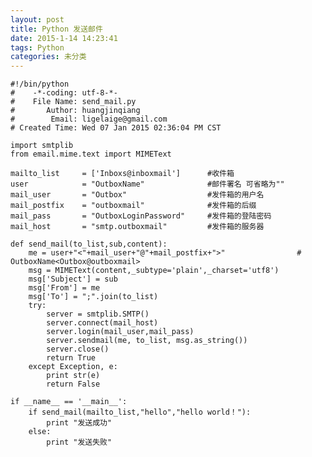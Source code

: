 ```yaml
---
layout: post
title: Python 发送邮件
date: 2015-1-14 14:23:41
tags: Python
categories: 未分类
---
```


	#!/bin/python
	#    -*-coding: utf-8-*-     
	#    File Name: send_mail.py
	#       Author: huangjinqiang
	#        Email: ligelaige@gmail.com
	# Created Time: Wed 07 Jan 2015 02:36:04 PM CST

	import smtplib  
	from email.mime.text import MIMEText  

	mailto_list 	= ['Inboxs@inboxmail'] 		#收件箱
	user 			= "OutboxName"  			#邮件署名 可省略为""
	mail_user 		= "Outbox"    				#发件箱的用户名
	mail_postfix 	= "outboxmail"  			#发件箱的后缀
	mail_pass 		= "OutboxLoginPassword"   	#发件箱的登陆密码 
	mail_host 		= "smtp.outboxmail"  		#发件箱的服务器
	  
	def send_mail(to_list,sub,content):  
	    me = user+"<"+mail_user+"@"+mail_postfix+">"   				#	OutboxName<Outbox@outboxmail>
	    msg = MIMEText(content,_subtype='plain',_charset='utf8')  
	    msg['Subject'] = sub  
	    msg['From'] = me  
	    msg['To'] = ";".join(to_list)  
	    try:  
	        server = smtplib.SMTP()  
	        server.connect(mail_host)  
	        server.login(mail_user,mail_pass)  
	        server.sendmail(me, to_list, msg.as_string())  
	        server.close()  
	        return True  
	    except Exception, e:  
	        print str(e)  
	        return False  

	if __name__ == '__main__':  
	    if send_mail(mailto_list,"hello","hello world！"):  
	        print "发送成功"  
	    else:  
	        print "发送失败"

